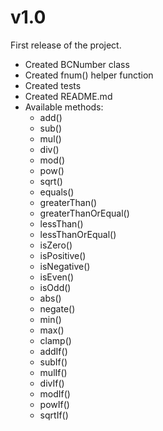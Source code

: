 # v1.0

First release of the project.

- Created BCNumber class
- Created fnum() helper function
- Created tests
- Created README.md
- Available methods:
  - add()
  - sub()
  - mul()
  - div()
  - mod()
  - pow()
  - sqrt()
  - equals()
  - greaterThan()
  - greaterThanOrEqual()
  - lessThan()
  - lessThanOrEqual()
  - isZero()
  - isPositive()
  - isNegative()
  - isEven()
  - isOdd()
  - abs()
  - negate()
  - min()
  - max()
  - clamp()
  - addIf()
  - subIf()
  - mulIf()
  - divIf()
  - modIf()
  - powIf()
  - sqrtIf()